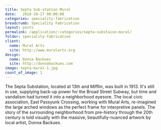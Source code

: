 ```yaml
---
title: Septa Sub-station Mural
date:   2016-10-17 00:00:00
categories: speciality-fabrication
breadcrumb: Speciality Fabrication
layout: posts
permalink: /application/:categories/septa-substaion-mural/
folder: speciality-fabrication
client:
  name: Mural Arts
  site: http://www.muralarts.org
design: 
  name: Donna Backues
  site: http://donnabackues.com 
image: septa-mural-1.jpg
count_of_image: 1
---
```

<div class="col-xs-12 col-sm-12 col-md-12 col-lg-12">
  <div class="fotorama application-item__slider" data-nav="thumbs" data-thumbheight="109" border-width="3" data-maxheight="500">
    <a {{ href | img : "fotorama/septa-mural-1.jpg" }}></a>
  </div>
  <div class="visible-xs application-item__icon-slider">
      <i class="icon-swipe"></i>
    </div>
<p class="application-item__content application-item__content--bottom">
    The Septa Substation, located at 13th and Mifflin, was built in 1913. It's still in use, supplying back-up power for the Broad Street Subway, but time and vandalism had turned it into a neighborhood eyesore. The local civic association, East Passyunk Crossing, working with Mural Arts, re-imagined the large arched windows as the perfect frame for interpretive panels. The story of the surrounding neighborhood from pre-history through the 20th century is told visually with the massive, beautifully-nuanced artwork by local artist, Donna Backues.
  </p>
</div>
